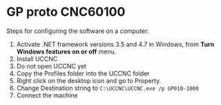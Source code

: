 # GP proto CNC60100

Steps for configuring the software on a computer:

1. Activate .NET framework versions 3.5 and 4.7 in Windows, from **Turn Windows features on or off** menu.
1. Install UCCNC
1. Do not open UCCNC yet
1. Copy the Profiles folder into the UCCNC folder
1. Right click on the desktop icon and go to Property.
1. Change Destination string to `C:\UCCNC\UCCNC.exe /p GP010-1000`
1. Connect the machine

